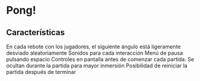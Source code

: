 # Pong!

## Características
En cada rebote con los jugadores, el siguiente ángulo está ligeramente desviado aleatoriamente
Sonidos para cada interacción
Menú de pausa pulsando espacio
Controles en pantalla antes de comenzar cada partida. Se ocultan durante la partida para mayor inmersión
Posibilidad de reiniciar la partida después de terminar